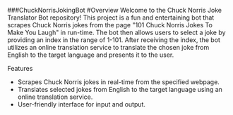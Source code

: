 ###ChuckNorrisJokingBot
#Overview
Welcome to the Chuck Norris Joke Translator Bot repository! 
This project is a fun and entertaining bot that scrapes Chuck Norris jokes from the page "101 Chuck Norris Jokes To Make You Laugh" in run-time. 
The bot then allows users to select a joke by providing an index in the range of 1-101. After receiving the index, the bot utilizes an online translation service to translate the chosen joke from English to the target language and presents it to the user.


Features
- Scrapes Chuck Norris jokes in real-time from the specified webpage.
- Translates selected jokes from English to the target language using an online translation service.
- User-friendly interface for input and output.
